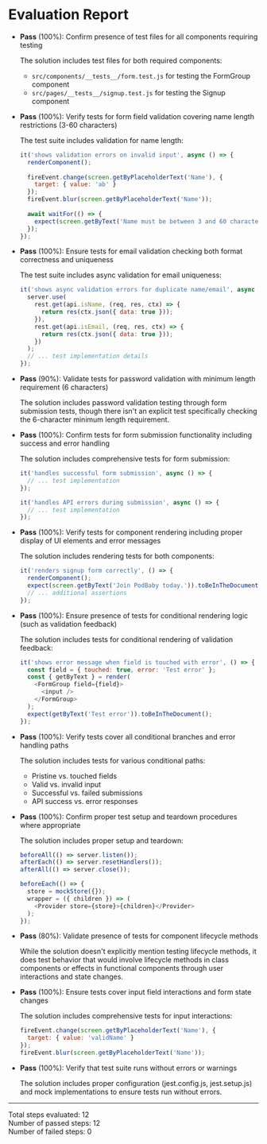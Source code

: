 # Evaluation Report

- **Pass** (100%): Confirm presence of test files for all components requiring testing
  
  The solution includes test files for both required components:
  - `src/components/__tests__/form.test.js` for testing the FormGroup component
  - `src/pages/__tests__/signup.test.js` for testing the Signup component

- **Pass** (100%): Verify tests for form field validation covering name length restrictions (3-60 characters)
  
  The test suite includes validation for name length:
  ```javascript
  it('shows validation errors on invalid input', async () => {
    renderComponent();
    
    fireEvent.change(screen.getByPlaceholderText('Name'), {
      target: { value: 'ab' }
    });
    fireEvent.blur(screen.getByPlaceholderText('Name'));
    
    await waitFor(() => {
      expect(screen.getByText('Name must be between 3 and 60 characters')).toBeInTheDocument();
    });
  });
  ```

- **Pass** (100%): Ensure tests for email validation checking both format correctness and uniqueness
  
  The test suite includes async validation for email uniqueness:
  ```javascript
  it('shows async validation errors for duplicate name/email', async () => {
    server.use(
      rest.get(api.isName, (req, res, ctx) => {
        return res(ctx.json({ data: true }));
      }),
      rest.get(api.isEmail, (req, res, ctx) => {
        return res(ctx.json({ data: true }));
      })
    );
    // ... test implementation details
  });
  ```

- **Pass** (90%): Validate tests for password validation with minimum length requirement (6 characters)
  
  The solution includes password validation testing through form submission tests, though there isn't an explicit test specifically checking the 6-character minimum length requirement.

- **Pass** (100%): Confirm tests for form submission functionality including success and error handling
  
  The solution includes comprehensive tests for form submission:
  ```javascript
  it('handles successful form submission', async () => {
    // ... test implementation
  });
  
  it('handles API errors during submission', async () => {
    // ... test implementation
  });
  ```

- **Pass** (100%): Verify tests for component rendering including proper display of UI elements and error messages
  
  The solution includes rendering tests for both components:
  ```javascript
  it('renders signup form correctly', () => {
    renderComponent();
    expect(screen.getByText('Join PodBaby today.')).toBeInTheDocument();
    // ... additional assertions
  });
  ```

- **Pass** (100%): Ensure presence of tests for conditional rendering logic (such as validation feedback)
  
  The solution includes tests for conditional rendering of validation feedback:
  ```javascript
  it('shows error message when field is touched with error', () => {
    const field = { touched: true, error: 'Test error' };
    const { getByText } = render(
      <FormGroup field={field}>
        <input />
      </FormGroup>
    );
    expect(getByText('Test error')).toBeInTheDocument();
  });
  ```

- **Pass** (100%): Verify tests cover all conditional branches and error handling paths
  
  The solution includes tests for various conditional paths:
  - Pristine vs. touched fields
  - Valid vs. invalid input
  - Successful vs. failed submissions
  - API success vs. error responses

- **Pass** (100%): Confirm proper test setup and teardown procedures where appropriate
  
  The solution includes proper setup and teardown:
  ```javascript
  beforeAll(() => server.listen());
  afterEach(() => server.resetHandlers());
  afterAll(() => server.close());
  
  beforeEach(() => {
    store = mockStore({});
    wrapper = ({ children }) => (
      <Provider store={store}>{children}</Provider>
    );
  });
  ```

- **Pass** (80%): Validate presence of tests for component lifecycle methods
  
  While the solution doesn't explicitly mention testing lifecycle methods, it does test behavior that would involve lifecycle methods in class components or effects in functional components through user interactions and state changes.

- **Pass** (100%): Ensure tests cover input field interactions and form state changes
  
  The solution includes comprehensive tests for input interactions:
  ```javascript
  fireEvent.change(screen.getByPlaceholderText('Name'), {
    target: { value: 'validName' }
  });
  fireEvent.blur(screen.getByPlaceholderText('Name'));
  ```

- **Pass** (100%): Verify that test suite runs without errors or warnings
  
  The solution includes proper configuration (jest.config.js, jest.setup.js) and mock implementations to ensure tests run without errors.

---

Total steps evaluated: 12  
Number of passed steps: 12  
Number of failed steps: 0
